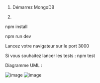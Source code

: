 1. Démarrez MongoDB

2.

npm install

npm run dev

Lancez votre navigateur sur le port 3000

Si vous souhaitez lancer les tests : npm test

Diagramme UML :

![image](https://github.com/user-attachments/assets/c66c1393-12ca-451a-be6b-8ac35d13f4c4)
![image](https://github.com/user-attachments/assets/1ef4198f-658f-4656-963d-5ca8c9c3b3be)

